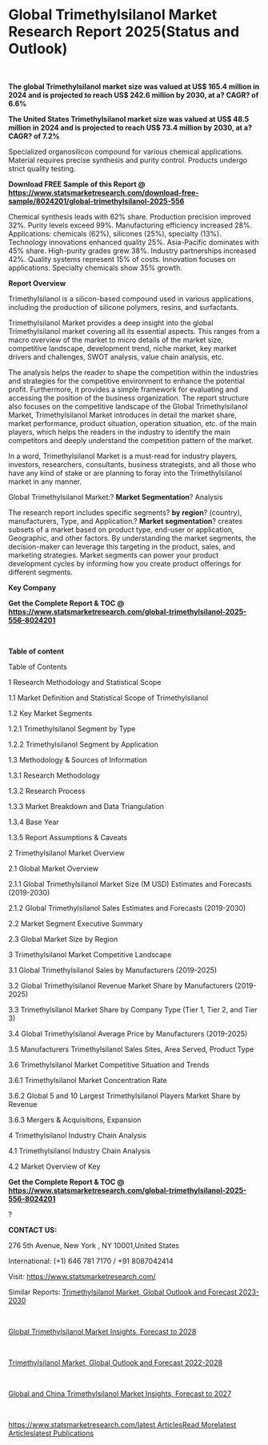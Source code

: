 <h1>Global Trimethylsilanol Market Research Report 2025(Status and Outlook)</h1><br/><p><strong>The global Trimethylsilanol market size was valued at US$ 165.4 million in 2024 and is projected to reach US$ 242.6 million by 2030, at a? <strong>CAGR</strong>? of 6.6%</strong></p>
 
 
 
 <p><strong>The United States Trimethylsilanol market size was valued at US$ 48.5 million in 2024 and is projected to reach US$ 73.4 million by 2030, at a? <strong>CAGR</strong>? of 7.2%</strong></p>
 
 
 
 <p>Specialized organosilicon compound for various chemical applications. Material requires precise synthesis and purity control. Products undergo strict quality testing.</p>
 
 
 
 <p><strong>Download FREE Sample of this Report @ <a href="https://www.statsmarketresearch.com/download-free-sample/8024201/global-trimethylsilanol-2025-556">https://www.statsmarketresearch.com/download-free-sample/8024201/global-trimethylsilanol-2025-556</a></strong></p>
 
 
 
 <p>Chemical synthesis leads with 62% share. Production precision improved 32%. Purity levels exceed 99%. Manufacturing efficiency increased 28%. Applications: chemicals (62%), silicones (25%), specialty (13%). Technology innovations enhanced quality 25%. Asia-Pacific dominates with 45% share. High-purity grades grew 38%. Industry partnerships increased 42%. Quality systems represent 15% of costs. Innovation focuses on applications. Specialty chemicals show 35% growth.</p>
 
 
 
 <p><strong>Report Overview</strong></p>
 
 
 
 <p>Trimethylsilanol is a silicon-based compound used in various applications, including the production of silicone polymers, resins, and surfactants.</p>
 
 
 
 <p>Trimethylsilanol Market provides a deep insight into the global Trimethylsilanol market covering all its essential aspects. This ranges from a macro overview of the market to micro details of the market size, competitive landscape, development trend, niche market, key market drivers and challenges, SWOT analysis, value chain analysis, etc.</p>
 
 
 
 <p>The analysis helps the reader to shape the competition within the industries and strategies for the competitive environment to enhance the potential profit. Furthermore, it provides a simple framework for evaluating and accessing the position of the business organization. The report structure also focuses on the competitive landscape of the Global Trimethylsilanol Market, Trimethylsilanol Market introduces in detail the market share, market performance, product situation, operation situation, etc. of the main players, which helps the readers in the industry to identify the main competitors and deeply understand the competition pattern of the market.</p>
 
 
 
 <p>In a word, Trimethylsilanol Market is a must-read for industry players, investors, researchers, consultants, business strategists, and all those who have any kind of stake or are planning to foray into the Trimethylsilanol market in any manner.</p>
 
 
 
 <p>Global Trimethylsilanol Market:? <strong>Market Segmentation</strong>? Analysis</p>
 
 
 
 <p>The research report includes specific segments? <strong>by region</strong>? (country), manufacturers, Type, and Application.? <strong>Market segmentation</strong>? creates subsets of a market based on product type, end-user or application, Geographic, and other factors. By understanding the market segments, the decision-maker can leverage this targeting in the product, sales, and marketing strategies. Market segments can power your product development cycles by informing how you create product offerings for different segments.</p>
 
 
 
 <p><strong>Key Company</strong></p>
 
 
 
 <div><b>Get the Complete Report & TOC @ <a href="https://www.statsmarketresearch.com/global-trimethylsilanol-2025-556-8024201">https://www.statsmarketresearch.com/global-trimethylsilanol-2025-556-8024201</a></b></div>
 
 
 
 <p><br />
 
 <b>Table of content</b></p>
 
 
 
 <p>Table of Contents<br />
 
 1 Research Methodology and Statistical Scope<br />
 
 1.1 Market Definition and Statistical Scope of Trimethylsilanol<br />
 
 1.2 Key Market Segments<br />
 
 1.2.1 Trimethylsilanol Segment by Type<br />
 
 1.2.2 Trimethylsilanol Segment by Application<br />
 
 1.3 Methodology & Sources of Information<br />
 
 1.3.1 Research Methodology<br />
 
 1.3.2 Research Process<br />
 
 1.3.3 Market Breakdown and Data Triangulation<br />
 
 1.3.4 Base Year<br />
 
 1.3.5 Report Assumptions & Caveats<br />
 
 2 Trimethylsilanol Market Overview<br />
 
 2.1 Global Market Overview<br />
 
 2.1.1 Global Trimethylsilanol Market Size (M USD) Estimates and Forecasts (2019-2030)<br />
 
 2.1.2 Global Trimethylsilanol Sales Estimates and Forecasts (2019-2030)<br />
 
 2.2 Market Segment Executive Summary<br />
 
 2.3 Global Market Size by Region<br />
 
 3 Trimethylsilanol Market Competitive Landscape<br />
 
 3.1 Global Trimethylsilanol Sales by Manufacturers (2019-2025)<br />
 
 3.2 Global Trimethylsilanol Revenue Market Share by Manufacturers (2019-2025)<br />
 
 3.3 Trimethylsilanol Market Share by Company Type (Tier 1, Tier 2, and Tier 3)<br />
 
 3.4 Global Trimethylsilanol Average Price by Manufacturers (2019-2025)<br />
 
 3.5 Manufacturers Trimethylsilanol Sales Sites, Area Served, Product Type<br />
 
 3.6 Trimethylsilanol Market Competitive Situation and Trends<br />
 
 3.6.1 Trimethylsilanol Market Concentration Rate<br />
 
 3.6.2 Global 5 and 10 Largest Trimethylsilanol Players Market Share by Revenue<br />
 
 3.6.3 Mergers & Acquisitions, Expansion<br />
 
 4 Trimethylsilanol Industry Chain Analysis<br />
 
 4.1 Trimethylsilanol Industry Chain Analysis<br />
 
 4.2 Market Overview of Key</p>
 
 
 
 <div><b>Get the Complete Report & TOC @ <a href="https://www.statsmarketresearch.com/global-trimethylsilanol-2025-556-8024201">https://www.statsmarketresearch.com/global-trimethylsilanol-2025-556-8024201</a></b></div>
 
 
 
 <p>? </p>
 
 
 
 <p><b>CONTACT US:</b><br />
 
 276 5th Avenue, New York , NY 10001,United States<br />
 
 International: (+1) 646 781 7170 / +91 8087042414<br />
 
 Visit: <a href="https://www.statsmarketresearch.com/">https://www.statsmarketresearch.com/</a><br />
 
 Similar Reports: <a href="https://www.statsmarketresearch.com/global-trimethylsilanol-2025-556-8024201">Trimethylsilanol Market, Global Outlook and Forecast 2023-2030</a><br />
 
 <br />
 
 <a href="https://www.statsmarketresearch.com/global-trimethylsilanol-2025-556-8024201">Global Trimethylsilanol Market Insights, Forecast to 2028</a><br />
 
 <br />
 
 <a href="https://www.statsmarketresearch.com/global-trimethylsilanol-2025-556-8024201">Trimethylsilanol Market, Global Outlook and Forecast 2022-2028</a><br />
 
 <br />
 
 <a href="https://www.statsmarketresearch.com/global-trimethylsilanol-2025-556-8024201">Global and China Trimethylsilanol Market Insights, Forecast to 2027</a><br />
 
 <br />
 
 <a href="https://gyeongbokgung.com">https://www.statsmarketresearch.com/</a><a href="https://hallyeomaritime.com">latest Articles</a><a href="https://jingwansa.com">Read More</a><a href="https://nguoiviet.jp/">latest Articles</a><a href="https://www.intelmarketresearch.com/">latest Publications</a></p>